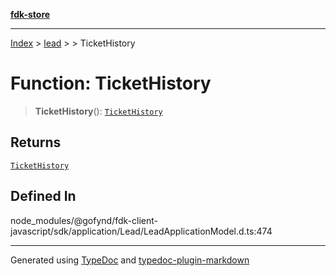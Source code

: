 [**fdk-store**](../../../README.md)
***

[Index](../../../API.md) > [lead](../../README.md) > [<internal>](../README.md) > TicketHistory

# Function: TicketHistory

> **TicketHistory**(): [`TicketHistory`](../type-aliases/type-alias.TicketHistory.md)

## Returns

[`TicketHistory`](../type-aliases/type-alias.TicketHistory.md)

## Defined In

node\_modules/@gofynd/fdk-client-javascript/sdk/application/Lead/LeadApplicationModel.d.ts:474

***
Generated using [TypeDoc](https://typedoc.org/) and [typedoc-plugin-markdown](https://www.npmjs.com/package/typedoc-plugin-markdown)
